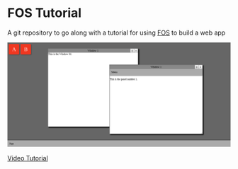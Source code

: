 # FOS Tutorial

A git repository to go along with a tutorial for using [FOS](https://github.com/victorqribeiro/fos) to build a web app

![screenshot](Screenshot_2020-05-01_16-44-49.png)

[Video Tutorial](https://www.youtube.com/watch?v=rddE1jKPgWk)
